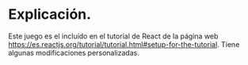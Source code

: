 # Explicación.

Este juego es el incluído en el tutorial de React de la página web https://es.reactjs.org/tutorial/tutorial.html#setup-for-the-tutorial. Tiene algunas modificaciones personalizadas.
